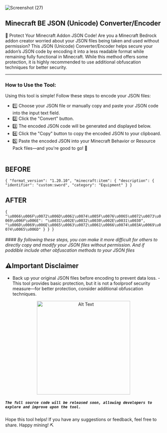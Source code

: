 
![Screenshot (27)](https://github.com/user-attachments/assets/1b41713e-dcc7-4738-ba61-fcb633bc56c8)




## **Minecraft BE JSON (Unicode) Converter/Encoder**

🔹 Protect Your Minecraft Addon JSON Code!
Are you a Minecraft Bedrock addon creator worried about your JSON files being taken and used without permission? This JSON (Unicode) Converter/Encoder helps secure your addon’s JSON code by encoding it into a less readable format while remaining fully functional in Minecraft. While this method offers some protection, it is highly recommended to use additional obfuscation techniques for better security.

---------------------------------------------------------------------------------------------------------------------------------------------------------------------------------------------------------------


### How to Use the Tool:
Using this tool is simple! Follow these steps to encode your JSON files:



- 1️⃣ Choose your JSON file or manually copy and paste your JSON code into the input text field.
- 2️⃣ Click the "Convert" button.
- 3️⃣ The encoded JSON code will be generated and displayed below.
- 4️⃣ Click the "Copy" button to copy the encoded JSON to your clipboard.
- 5️⃣ Paste the encoded JSON into your Minecraft Behavior or Resource Pack files—and you're good to go! 🚀
<br><br>
## BEFORE

`{
  "format_version": "1.20.10",
  "minecraft:item": {
    "description": {
      "identifier": "custom:sword",
      "category": "Equipment"
    }
   }`


## AFTER


`{
  "\u0066\u006F\u0072\u006D\u0061\u0074\u005F\u0076\u0065\u0072\u0073\u0069\u006F\u006E": "\u0031\u002E\u0032\u0030\u002E\u0031\u0030",
  "\u006D\u0069\u006E\u0065\u0063\u0072\u0061\u0066\u0074\u003A\u0069\u0074\u0065\u006D" }
  }
}`
<br><br>
*#### By following these steps, you can make it more difficult for others to directly copy and modify your JSON files without permission. And if poddible include other obfuscation methods to your JSON files* 

## ⚠️Important Disclaimer
-  Back up your original JSON files before encoding to prevent data loss.
-This tool provides basic protection, but it is not a foolproof security measure—for better protection, consider additional obfuscation techniques.

<p align="center">
  <a href="https://aaronare.github.io/Unicode-JSON-converter-for-Minecraft-BE/">
    <img src="https://github.com/user-attachments/assets/94613cf3-335d-4465-b768-ff094e5324eb" alt="Alt Text" width="300">
  </a>
</p>


##### `The full source code will be released soon, allowing developers to explore and improve upon the tool.`

Hope this tool helps! If you have any suggestions or feedback, feel free to share. Happy mining! ⛏️









